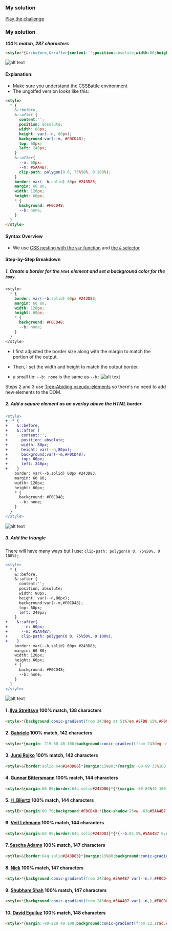 ### My solution
[Play the challenge](https://cssbattle.dev/play/JifHruTv42KU6VSBoAKy)

### My solution

***100% match, 287 characters***
```html
<style>*{&::before,&::after{content:'';position:absolute;width:80;height:var(--n,80);background:var(--m,#F0CD48);top:60;left:240;}&::after{--n:60;--m:#5AA4B7;clip-path:polygon(0 0,75%50%,0 100%);}border:var(--b,solid)60px#243D83;margin:60 80;width:120;height:60;*{background:#F0CD48;--b:
```

![alt text](./img/9th.png)

#### Explanation:
- Make sure you [understand the CSSBattle environment](https://github.com/bugb/css-battle/tree/main)
- The ungolfed version looks like this:

```html
<style>  
  * {
    &::before,
    &::after {
      content:'';
      position: absolute;
      width: 80px;
      height: var(--n, 80px);
      background:var(--m, #F0CD48);
      top: 60px;
      left: 240px;
    }
    &::after{
      --n: 60px;
      --m: #5AA4B7;
      clip-path: polygon(0 0, 75%50%, 0 100%);
    }
    border: var(--b,solid) 60px #243D83;
    margin: 60 80;
    width: 120px;
    height: 60px;
    * {
      background: #F0CD48;
      --b: none;
    }
  }
</style>
```

#### Syntax Overview

- We use [CSS nesting with the `var` function](../../README.md#css-nesting-with-the-var-function) and  [the `&` selector](../../README.md#the--selector)

#### Step-by-Step Breakdown
##### 1. Create a border for the `html` element and set a background color for the `body`.
```css
<style>
  * {
    border: var(--b,solid) 60px #243D83;
    margin: 60 80;
    width: 120px;
    height: 60px;
    * {
      background: #F0CD48;
      --b: none;
    }
  }
</style>
```
- I first adjusted the border size along with the margin to match the portion of the output.

- Then, I set the width and height to match the output border.

- a small tip: `--b: none` is the same as `--b:`
![alt text](./img/9-1.png)

Steps 2 and 3 use [Tree-Abiding pseudo-elements](https://developer.mozilla.org/en-US/docs/Web/CSS/Pseudo-elements#tree-abiding_pseudo-elements) so there's no need to add new elements to the DOM.

##### 2. Add a square element as an overlay above the HTML border
```diff
<style>  
+  * {
+    &::before,
+    &::after {
+      content:'';
+      position: absolute;
+      width: 80px;
+      height: var(--n,80px);
+      background:var(--m,#F0CD48);
+      top: 60px;
+      left: 240px;
+    }
    border: var(--b,solid) 60px #243D83;
    margin: 60 80;
    width: 120px;
    height: 60px;
    * {
      background: #F0CD48;
      --b: none;
    }
  }
</style>
```
![alt text](./img/9-2.png)


##### 3. Add the triangle
There will have many ways but I use: `clip-path: polygon(0 0, 75%50%, 0 100%);`

```diff
<style>  
  * {
    &::before,
    &::after {
      content:'';
      position: absolute;
      width: 80px;
      height: var(--n,80px);
      background:var(--m,#F0CD48);
      top: 60px;
      left: 240px;
    }
+    &::after{
+      --n: 60px;
+      --m: #5AA4B7;
+      clip-path: polygon(0 0, 75%50%, 0 100%);
+    }
    border: var(--b,solid) 60px #243D83;
    margin: 60 80;
    width: 120px;
    height: 60px;
    * {
      background: #F0CD48;
      --b: none;
    }
  }
</style>
```

![alt text](./img/9-3.png)

#### 1. [Ilya Streltsyn](https://cssbattle.dev/player/selenit) 100% match, 138 characters
```html
<style>*{background:conic-gradient(from 243deg at 51%7em,#8FD8 15%,#F0CD48 0);margin:-142-81%40 100}&{margin:60 80;border:solid 64q#243D86
```

#### 2. [Gabriele](https://cssbattle.dev/player/gabriele19) 100% match, 142 characters
```html
<style>*{margin:-219-60 40 100;background:conic-gradient(from 243deg at 75%5cm,#5AA4B7,14.8%,#F0CD48 0)}&{margin:60 80;border:64q solid#243D83
```

#### 3. [Juraj Rojko](https://cssbattle.dev/player/jrojko) 100% match, 142 characters
```html
<style>&{border:solid 64q#243D86}*{margin:15%80;*{margin:-80-99 33%100;--b:from 243rad,#8FD8 15%,}background:conic-gradient(var(--b,)#F0CD48 0
```

#### 4. [Gunnar Bittersmann](https://cssbattle.dev/player/gunnar) 100% match, 144 characters
```html
<style>&{margin:60 80;border:64q solid#243D86}*{*{margin:-80-84%40 100;--a:53deg}background:conic-gradient(from 620rad,#8fd8 var(--a,),#F0CD48 0
```

#### 5. [H_Bliertz](https://cssbattle.dev/player/h_blierzt) 100% match, 144 characters
```html
<stylE>*{margin:60 70;background:#F0CD48;*{box-shadow:25vw -63q#5AA4B7,0 0 0 63q#243D83;clip-path:polygon(-89%-9lh,134%-50%,50%5vw,233%5vw,0 5in
```

#### 6. [Veit Lehmann](https://cssbattle.dev/player/levito) 100% match, 144 characters
```html
<style>&{margin:60 80;border:64q solid#243D83}*{*{--b:85.5%,#5AA4B7 0;margin:-80-84%40 100}background:conic-gradient(from 68rad,#F0CD48 var(--b,
```

#### 7. [Sascha Adams](https://cssbattle.dev/player/saschaadams) 100% match, 147 characters
```html
<stYle>&{border:64q solid#243D83}*{margin:15%80;background:conic-gradient(from 243deg,var(--c,)#F0CD48 0);*{margin:-80-83%40 100;--c:#5AA4B7 14.9%,
```

#### 8. [Nick](https://cssbattle.dev/player/nicktheromaniancoder) 100% match, 147 characters
```html
<style>*{background:conic-gradient(from 243deg,#5AA4B7 var(--n,),#F0CD48 0)}&{border:64q solid#243D83;margin:15%80;*{margin:-80-83%40 100;--n:14.8%
```

#### 9. [Shubham Shah](https://cssbattle.dev/player/grayskull) 100% match, 147 characters
```html
<style>*{background:conic-gradient(from 243deg,#5AA4B7 var(--n,),#F0CD48 0)}&{border:64q solid#243D83;margin:15%80;*{margin:-80-83%33%100;--n:14.8%
```

#### 10. [David Eguiluz](https://cssbattle.dev/player/eguiluz) 100% match, 148 characters
```html
<style>*{margin:-80-220 40 100;background:conic-gradient(from 23.1rad,#5aa4b7 53deg,#0000 0)space -63Q#f0cd48}&{border:64Q solid#243d83;margin:60 80
```